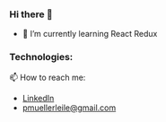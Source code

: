 ### Hi there 👋

- 🌱 I’m currently learning React Redux

### Technologies: 

📫 How to reach me:
* [LinkedIn](http://www.linkedin.com/in/pcmueller)
* pmuellerleile@gmail.com
